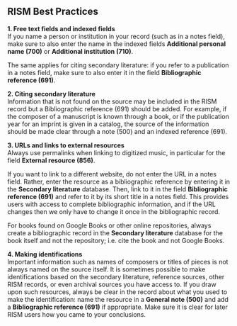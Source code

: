 ## RISM Best Practices

**1. Free text fields and indexed fields**  
If you name a person or institution in your record (such as in a notes field), make sure to also enter the name in the
indexed fields **Additional personal name (700)** or **Additional institution (710)**.

The same applies for citing secondary literature: if you refer to a publication in a notes field, make sure to also
enter it in the field **Bibliographic reference (691)**.

**2. Citing secondary literature**  
Information that is not found on the source may be included in the RISM record but a Bibliographic reference (691)
should be added. For example, if the composer of a manuscript is known through a book, or if the publication year for an
imprint is given in a catalog, the source of the information should be made clear through a note (500) and an indexed
reference (691).

**3. URLs and links to external resources**  
Always use permalinks when linking to digitized music, in particular for the field **External resource (856)**.

If you want to link to a different website, do not enter the URL in a notes field. Rather, enter the resource as a
bibliographic reference by entering it in the **Secondary literature** database. Then, link to it in the field **Bibliographic reference (691)** and refer to it by its short title in a notes field. This provides users with access to
complete bibliographic information, and if the URL changes then we only have to change it once in the bibliographic
record.

For books found on Google Books or other online repositories, always create a bibliographic record in the **Secondary
literature** database for the book itself and not the repository; i.e. cite the book and not Google Books.

**4. Making identifications**   
Important information such as names of composers or titles of pieces is not always named on the source itself. It is
sometimes possible to make identifications based on the secondary literature, reference sources, other RISM records, or
even archival sources you have access to. If you draw upon such resources, always be clear in the record about what you
used to make the identification: name the resource in a **General note (500)** and add a **Bibliographic reference (691)** if appropriate. Make sure it is clear for later RISM users how you came to your conclusions.
